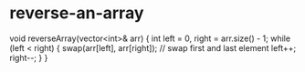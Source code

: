 # reverse-an-array
 void reverseArray(vector&lt;int>&amp; arr) {     int left = 0, right = arr.size() - 1;      while (left &lt; right) {         swap(arr[left], arr[right]);  // swap first and last element         left++;         right--;     } }
